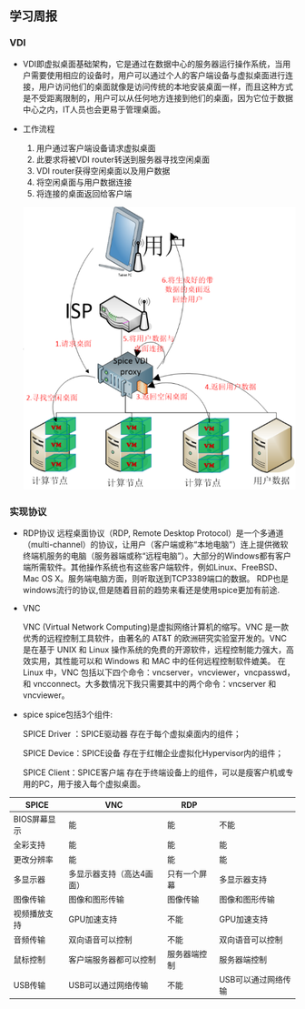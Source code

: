 ## 学习周报

### VDI

* VDI即虚拟桌面基础架构，它是通过在数据中心的服务器运行操作系统，当用户需要使用相应的设备时，用户可以通过个人的客户端设备与虚拟桌面进行连接，用户访问他们的桌面就像是访问传统的本地安装桌面一样，而且这种方式是不受距离限制的，用户可以从任何地方连接到他们的桌面，因为它位于数据中心之内，IT人员也会更易于管理桌面。

* 工作流程

  1. 用户通过客户端设备请求虚拟桌面
  2. 此要求将被VDI router转送到服务器寻找空闲桌面
  3. VDI router获得空闲桌面以及用户数据
  4. 将空闲桌面与用户数据连接
  5. 将连接的桌面返回给客户端

  ![1557672428799](https://github.com/2019cloudcomputingpractices/CloudComputingCourse/blob/16340291-%E5%BC%A0%E9%A9%AC%E8%89%AF-16340268-%E6%9D%A8%E8%B1%AA/task4/picture/1557672428799.png?raw=true)

  

### 实现协议

* RDP协议 
  远程桌面协议（RDP, Remote Desktop Protocol）是一个多通道（multi-channel）的协议，让用户（客户端或称“本地电脑”）连上提供微软终端机服务的电脑（服务器端或称“远程电脑”）。大部分的Windows都有客户端所需软件。其他操作系统也有这些客户端软件，例如Linux、FreeBSD、Mac OS X。服务端电脑方面，则听取送到TCP3389端口的数据。 
  RDP也是windows流行的协议,但是随着目前的趋势来看还是使用spice更加有前途.

* VNC

  VNC (Virtual Network Computing)是虚拟网络计算机的缩写。VNC 是一款优秀的远程控制工具软件，由著名的 AT&T 的欧洲研究实验室开发的。VNC 是在基于 UNIX 和 Linux 操作系统的免费的开源软件，远程控制能力强大，高效实用，其性能可以和 Windows 和 MAC 中的任何远程控制软件媲美。 在 Linux 中，VNC 包括以下四个命令：vncserver，vncviewer，vncpasswd，和 vncconnect。大多数情况下我只需要其中的两个命令：vncserver 和 vncviewer。

* spice spice包括3个组件: 

  SPICE Driver ：SPICE驱动器 存在于每个虚拟桌面内的组件； 

  SPICE Device：SPICE设备 存在于红帽企业虚拟化Hypervisor内的组件； 

  SPICE Client：SPICE客户端 存在于终端设备上的组件，可以是瘦客户机或专用的PC，用于接入每个虚拟桌面。 

| SPICE        | VNC                       | RDP          |                     |
| ------------ | ------------------------- | ------------ | ------------------- |
| BIOS屏幕显示 | 能                        | 能           | 不能                |
| 全彩支持     | 能                        | 能           | 能                  |
| 更改分辨率   | 能                        | 能           | 能                  |
| 多显示器     | 多显示器支持（高达4画面） | 只有一个屏幕 | 多显示器支持        |
| 图像传输     | 图像和图形传输            | 图像传输     | 图像和图形传输      |
| 视频播放支持 | GPU加速支持               | 不能         | GPU加速支持         |
| 音频传输     | 双向语音可以控制          | 不能         | 双向语音可以控制    |
| 鼠标控制     | 客户端服务器都可以控制    | 服务器端控制 | 服务器端控制        |
| USB传输      | USB可以通过网络传输       | 不能         | USB可以通过网络传输 |

